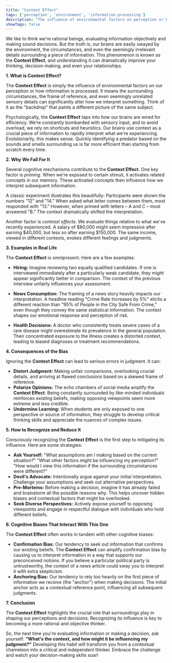 ```yaml
---
title: "Context Effect"
tags: ['perception', 'environment', 'information-processing']
description: "The influence of environmental factors on perception or how information is processed."
showTags: false
---
```



We like to think we're rational beings, evaluating information objectively and making sound decisions. But the truth is, our brains are easily swayed by the environment, the circumstances, and even the seemingly irrelevant details surrounding a piece of information. This phenomenon is known as the **Context Effect**, and understanding it can dramatically improve your thinking, decision-making, and even your relationships.

**1. What is Context Effect?**

The **Context Effect** is simply the influence of environmental factors on our perception or how information is processed. It means the surrounding circumstances, the frame of reference, and even seemingly unrelated sensory details can significantly alter how we interpret something. Think of it as the "backdrop" that paints a different picture of the same subject.

Psychologically, the **Context Effect** taps into how our brains are wired for efficiency. We’re constantly bombarded with sensory input, and to avoid overload, we rely on shortcuts and heuristics. Our brains use context as a crucial piece of information to rapidly interpret what we're experiencing. Evolutionarily, this makes sense. Quickly identifying a predator based on the sounds and smells surrounding us is far more efficient than starting from scratch every time.

**2. Why We Fall For It**

Several cognitive mechanisms contribute to the **Context Effect**. One key factor is *priming*. When we're exposed to certain stimuli, it activates related concepts in our memory. These activated concepts then influence how we interpret subsequent information.

A classic experiment illustrates this beautifully: Participants were shown the numbers "12" and "14." When asked what letter comes between them, most responded with "13." However, when primed with letters – A and C – most answered "B." The context dramatically shifted the interpretation.

Another factor is *contrast effects*. We evaluate things relative to what we've recently experienced. A salary of $80,000 might seem impressive after earning $40,000, but less so after earning $150,000. The same income, viewed in different contexts, evokes different feelings and judgments.

**3. Examples in Real Life**

The **Context Effect** is omnipresent. Here are a few examples:

*   **Hiring:** Imagine reviewing two equally qualified candidates. If one is interviewed immediately after a particularly weak candidate, they might appear significantly better in comparison. The context of the previous interview unfairly influences your assessment.

*   **News Consumption:** The framing of a news story heavily impacts our interpretation. A headline reading "Crime Rate Increases by 5%" elicits a different reaction than "95% of People in the City Safe From Crime," even though they convey the same statistical information. The context shapes our emotional response and perception of risk.

*   **Health Decisions:** A doctor who consistently treats severe cases of a rare disease might overestimate its prevalence in the general population. Their concentrated exposure to the illness creates a distorted context, leading to biased diagnoses or treatment recommendations.

**4. Consequences of the Bias**

Ignoring the **Context Effect** can lead to serious errors in judgment. It can:

*   **Distort Judgment:** Making unfair comparisons, overlooking crucial details, and arriving at flawed conclusions based on a skewed frame of reference.
*   **Polarize Opinions:** The echo chambers of social media amplify the **Context Effect**. Being constantly surrounded by like-minded individuals reinforces existing beliefs, making opposing viewpoints seem more extreme and less credible.
*   **Undermine Learning:** When students are only exposed to one perspective or source of information, they struggle to develop critical thinking skills and appreciate the nuances of complex issues.

**5. How to Recognize and Reduce It**

Consciously recognizing the **Context Effect** is the first step to mitigating its influence. Here are some strategies:

*   **Ask Yourself:** "What assumptions am I making based on the current situation?" "What other factors might be influencing my perception?" "How would I view this information if the surrounding circumstances were different?"
*   **Devil's Advocate:** Intentionally argue against your initial interpretation. Challenge your assumptions and seek out alternative perspectives.
*   **Pre-Mortems:** Before making a decision, imagine it has already failed and brainstorm all the possible reasons why. This helps uncover hidden biases and contextual factors that might be overlooked.
*   **Seek Diverse Perspectives:** Actively expose yourself to opposing viewpoints and engage in respectful dialogue with individuals who hold different beliefs.

**6. Cognitive Biases That Interact With This One**

The **Context Effect** often works in tandem with other cognitive biases:

*   **Confirmation Bias:** Our tendency to seek out information that confirms our existing beliefs. The **Context Effect** can amplify confirmation bias by causing us to interpret information in a way that supports our preconceived notions. If you believe a particular political party is untrustworthy, the context of a news article could sway you to interpret it with extra skepticism.
*   **Anchoring Bias:** Our tendency to rely too heavily on the first piece of information we receive (the "anchor") when making decisions. The initial anchor acts as a contextual reference point, influencing all subsequent judgments.

**7. Conclusion**

The **Context Effect** highlights the crucial role that surroundings play in shaping our perceptions and decisions. Recognizing its influence is key to becoming a more rational and objective thinker.

So, the next time you're evaluating information or making a decision, ask yourself: **"What's the context, and how might it be influencing my judgment?"** Developing this habit will transform you from a contextual chameleon into a critical and independent thinker. Embrace the challenge and watch your decision-making skills soar!

